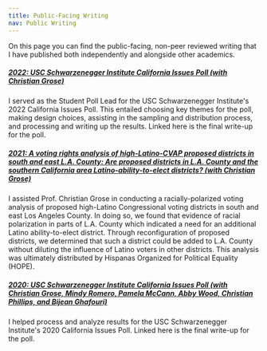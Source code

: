```yaml
---
title: Public-Facing Writing
nav: Public Writing
---
```


On this page you can find the public-facing, non-peer reviewed writing that I have published both independently and alongside other academics.

##### [2022: USC Schwarzenegger Institute California Issues Poll (with Christian Grose)](http://schwarzeneggerinstitute.com/images/files/USC_Schwarzenegger_Institute_California_Issues_Poll_2022_Results.pdf)

I served as the Student Poll Lead for the USC Schwarzenegger Institute's 2022 California Issues Poll. This entailed choosing key themes for the poll, making design choices, assisting in the sampling and distribution process, and processing and writing up the results. Linked here is the final write-up for the poll.

##### [2021: A voting rights analysis of high-Latino-CVAP proposed districts in south and east L.A. County: Are proposed districts in L.A. County and the southern California area Latino-ability-to-elect districts? (with Christian Grose)]( https://tinyurl.com/mjfyyze8)

I assisted Prof. Christian Grose in conducting a racially-polarized voting analysis of proposed high-Latino Congressional voting districts in south and east Los Angeles County. In doing so, we found that evidence of racial polarization in parts of L.A. County which indicated a need for an additional Latino ability-to-elect district. Through reconfiguration of proposed districts, we determined that such a district could be added to L.A. County without diluting the influence of Latino voters in other districts. This analysis was ultimately distributed by Hispanas Organized for Political Equality (HOPE).

##### [2020: USC Schwarzenegger Institute California Issues Poll (with Christian Grose, Mindy Romero, Pamela McCann, Abby Wood, Christian Phillips, and Bijean Ghafouri)](http://www.schwarzeneggerinstitute.com/institute-in-action/article/usc-schwarzenegger-institute-california-issues-poll)

I helped process and analyze results for the USC Schwarzenegger Institute's 2020 California Issues Poll. Linked here is the final write-up for the poll.
